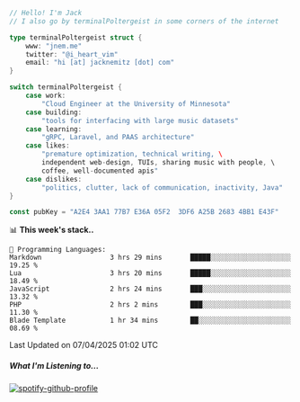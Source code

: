 ```go
// Hello! I'm Jack
// I also go by terminalPoltergeist in some corners of the internet

type terminalPoltergeist struct {
    www: "jnem.me"
    twitter: "@i_heart_vim"
    email: "hi [at] jacknemitz [dot] com"
}

switch terminalPoltergeist {
    case work:
        "Cloud Engineer at the University of Minnesota"
    case building:
        "tools for interfacing with large music datasets"
    case learning:
        "gRPC, Laravel, and PAAS architecture"
    case likes:
        "premature optimization, technical writing, \
        independent web-design, TUIs, sharing music with people, \
        coffee, well-documented apis"
    case dislikes:
        "politics, clutter, lack of communication, inactivity, Java"
}

const pubKey = "A2E4 3AA1 77B7 E36A 05F2  3DF6 A25B 2683 4BB1 E43F"
```

<!--START_SECTION:waka-->
📊 **This week's stack..** 

```text
💬 Programming Languages: 
Markdown                 3 hrs 29 mins       █████░░░░░░░░░░░░░░░░░░░░   19.25 % 
Lua                      3 hrs 20 mins       █████░░░░░░░░░░░░░░░░░░░░   18.49 % 
JavaScript               2 hrs 24 mins       ███░░░░░░░░░░░░░░░░░░░░░░   13.32 % 
PHP                      2 hrs 2 mins        ███░░░░░░░░░░░░░░░░░░░░░░   11.30 % 
Blade Template           1 hr 34 mins        ██░░░░░░░░░░░░░░░░░░░░░░░   08.69 % 
```


 Last Updated on 07/04/2025 01:02 UTC
<!--END_SECTION:waka-->

##### What I'm Listening to...

[![spotify-github-profile](https://jnem.me/listening-item?maxAge=2592000)](https://jnem.me/listening)
